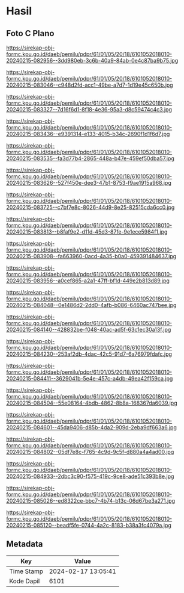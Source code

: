 # Hasil

## Foto C Plano

https://sirekap-obj-formc.kpu.go.id/daeb/pemilu/pdpr/61/01/05/20/18/6101052018010-20240215-082956--3dd980eb-3c6b-40a9-84ab-0e4c87ba9b75.jpg

https://sirekap-obj-formc.kpu.go.id/daeb/pemilu/pdpr/61/01/05/20/18/6101052018010-20240215-083046--c948d2fd-acc1-49be-a7d7-1d19e45c650b.jpg

https://sirekap-obj-formc.kpu.go.id/daeb/pemilu/pdpr/61/01/05/20/18/6101052018010-20240215-083327--7d16f6d1-8f18-4e36-95a3-d8c59474c4c3.jpg

https://sirekap-obj-formc.kpu.go.id/daeb/pemilu/pdpr/61/01/05/20/18/6101052018010-20240215-083436--e9391314-e133-4015-b34c-2690f1d1f6d7.jpg

https://sirekap-obj-formc.kpu.go.id/daeb/pemilu/pdpr/61/01/05/20/18/6101052018010-20240215-083535--fa3d77b4-2865-448a-b47e-459ef50dba57.jpg

https://sirekap-obj-formc.kpu.go.id/daeb/pemilu/pdpr/61/01/05/20/18/6101052018010-20240215-083626--527f450e-dee3-47b1-8753-f9ae1915a968.jpg

https://sirekap-obj-formc.kpu.go.id/daeb/pemilu/pdpr/61/01/05/20/18/6101052018010-20240215-083725--c7bf7e8c-8026-44d9-8e25-82515cda6cc0.jpg

https://sirekap-obj-formc.kpu.go.id/daeb/pemilu/pdpr/61/01/05/20/18/6101052018010-20240215-083813--b8faf9e2-d11d-45d3-87fe-9e1ece5984f1.jpg

https://sirekap-obj-formc.kpu.go.id/daeb/pemilu/pdpr/61/01/05/20/18/6101052018010-20240215-083908--fa663960-0acd-4a35-b0a0-459391484637.jpg

https://sirekap-obj-formc.kpu.go.id/daeb/pemilu/pdpr/61/01/05/20/18/6101052018010-20240215-083956--a0cef865-a2a1-47ff-bf1d-449e2b813d89.jpg

https://sirekap-obj-formc.kpu.go.id/daeb/pemilu/pdpr/61/01/05/20/18/6101052018010-20240215-084048--0e1486d2-2dd0-4afb-b086-6460ac747bee.jpg

https://sirekap-obj-formc.kpu.go.id/daeb/pemilu/pdpr/61/01/05/20/18/6101052018010-20240215-084140--428832be-f048-40ac-ad5f-63c1ec30a13f.jpg

https://sirekap-obj-formc.kpu.go.id/daeb/pemilu/pdpr/61/01/05/20/18/6101052018010-20240215-084230--253af2db-4dac-42c5-91d7-6a76979fdafc.jpg

https://sirekap-obj-formc.kpu.go.id/daeb/pemilu/pdpr/61/01/05/20/18/6101052018010-20240215-084411--3629041b-5e4e-457c-a4db-49ea42f159ca.jpg

https://sirekap-obj-formc.kpu.go.id/daeb/pemilu/pdpr/61/01/05/20/18/6101052018010-20240215-084504--55e08164-4bdb-4862-8b8a-168367da6039.jpg

https://sirekap-obj-formc.kpu.go.id/daeb/pemilu/pdpr/61/01/05/20/18/6101052018010-20240215-084601--45da9406-d85b-4da2-909d-2eba9df663a6.jpg

https://sirekap-obj-formc.kpu.go.id/daeb/pemilu/pdpr/61/01/05/20/18/6101052018010-20240215-084802--05df7e8c-f765-4c9d-9c5f-d880a4a4ad00.jpg

https://sirekap-obj-formc.kpu.go.id/daeb/pemilu/pdpr/61/01/05/20/18/6101052018010-20240215-084933--2dbc3c90-f575-419c-9ce8-ade51c393b8e.jpg

https://sirekap-obj-formc.kpu.go.id/daeb/pemilu/pdpr/61/01/05/20/18/6101052018010-20240215-085026--ed8322ce-bbc7-4b74-b13c-06d67be3a271.jpg

https://sirekap-obj-formc.kpu.go.id/daeb/pemilu/pdpr/61/01/05/20/18/6101052018010-20240215-085120--beadf5fe-0744-4a2c-8183-b38a3fc4079a.jpg


## Metadata

| Key        | Value               |
| ---------- | ------------------- |
| Time Stamp | 2024-02-17 13:05:41 |
| Kode Dapil | 6101                |



